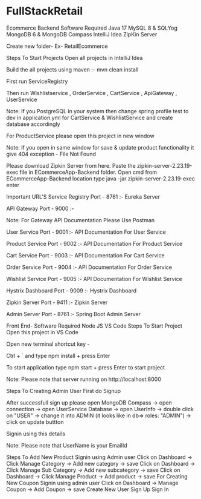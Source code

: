 # FullStackRetail

Ecommerce Backend
Software Required
Java 17
MySQL 8 & SQLYog
MongoDB 6 & MongoDB Compass
IntelliJ Idea
ZipKin Server

Create new folder- Ex- RetailEcommerce



Steps To Start Projects
Open all projects in IntelliJ Idea

Build the all projects using maven :- mvn clean install

First run ServiceRegistry

Then run Wishlistservice , OrderService , CartService , ApiGateway , UserService

Note: If you PostgreSQL in your system then change spring profile test to dev in application.yml for CartService & WishlistService and create database accordingly

For ProductService please open this project in new window

Note: If you open in same window for save & update product functionality it give 404 exception - File Not Found

Please download Zipkin Server from here. Paste the zipkin-server-2.23.19-exec file in ECommerceApp-Backend folder. Open cmd from ECommerceApp-Backend location type java -jar zipkin-server-2.23.19-exec enter

Important URL'S
Service Registry Port - 8761 :- Eureka Server

API Gateway Port - 9000 :-

Note: For Gateway API Documentation Please Use Postman

User Service Port - 9001 :- API Documentation For User Service

Product Service Port - 9002 :- API Documentation For Product Service

Cart Service Port - 9003 :- API Documentation For Cart Service

Order Service Port - 9004 :- API Documentation For Order Service

Wishlist Service Port - 9005 :- API Documentation For Wishlist Service

Hystrix Dashboard Port - 9009 :- Hystrix Dashboard

Zipkin Server Port - 9411 :- Zipkin Server

Admin Server Port - 8761 :- Spring Boot Admin Server



Front End-
Software Required
Node JS
VS Code
Steps To Start Project
Open this project in VS Code

Open new terminal shortcut key -

Ctrl + `
and type npm install + press Enter

To start application type npm start + press Enter to start project

Note: Please note that server running on http://localhost:8000

Steps To Creating Admin User
First do Signup

After successfull sign up please open MongoDB Compass -> open connection -> open UserService Database -> open UserInfo -> double click on "USER" -> change it into ADMIN
(it looks like in db=> roles: "ADMIN") -> click on update buttton

Signin using this details

Note: Please note that UserName is your EmailId

Steps To Add New Product
Signin using Admin user
Click on Dashboard -> Click Manage Category -> Add new category -> save
Click on Dashboard -> Click Manage Sub Category -> Add new subcategory -> save
Click on Dashboard -> Click Manage Product -> Add product -> save
For Creating New Coupon
Signin using admin user
Click on Dashboard -> Manage Coupon -> Add Coupon -> save
Create New User
Sign Up
Sign In
